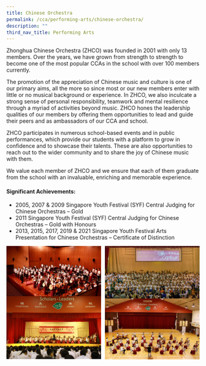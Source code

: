 ```yaml
---
title: Chinese Orchestra
permalink: /cca/performing-arts/chinese-orchestra/
description: ""
third_nav_title: Performing Arts
---
```

Zhonghua Chinese Orchestra (ZHCO) was founded in 2001 with only 13 members. Over the years, we have grown from strength to strength to become one of the most popular CCAs in the school with over 100 members currently. 

The promotion of the appreciation of Chinese music and culture is one of our primary aims, all the more so since most or our new members enter with little or no musical background or experience. In ZHCO, we also inculcate a strong sense of personal responsibility, teamwork and mental resilience through a myriad of activities beyond music. ZHCO hones the leadership qualities of our members by offering them opportunities to lead and guide their peers and as ambassadors of our CCA and school. 

ZHCO participates in numerous school-based events and in public performances, which provide our students with a platform to grow in confidence and to showcase their talents. These are also opportunities to reach out to the wider community and to share the joy of Chinese music with them. 

We value each member of ZHCO and we ensure that each of them graduate from the school with an invaluable, enriching and memorable experience. 

#### **Significant Achievements:**

* 2005, 2007 &amp; 2009 Singapore Youth Festival (SYF) Central Judging for Chinese Orchestras – Gold
* 2011 Singapore Youth Festival (SYF) Central Judging for Chinese Orchestras – Gold with Honours
* 2013, 2015, 2017, 2019 &amp; 2021 Singapore Youth Festival Arts Presentation for Chinese Orchestras – Certificate of Distinction

<img src="/images/co1.jpg" style="width:49%" align="left">
<img src="/images/co2.jpg" style="width:49%" align="right">

<br clear="left">

<img src="/images/co3.jpg" style="width:49%" align="left">
<img src="/images/co4.jpg" style="width:49%" align="right">